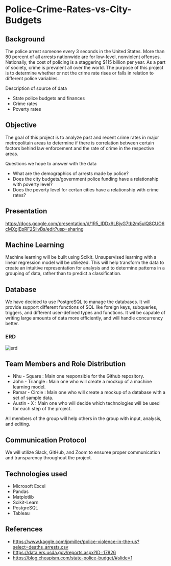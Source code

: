 # Police-Crime-Rates-vs-City-Budgets

## Background 
The police arrest someone every 3 seconds in the United States. More than 80 percent of all arrests nationwide are for low-level, nonviolent offenses. Nationally, the cost of policing is a staggering $115 billion per year. As a part of society, crime is prevalent all over the world. The purpose of this project is to determine whether or not the crime rate rises or falls in relation to different police variables.

Description of source of data 
- State police budgets and finances
- Crime rates
- Poverty rates

## Objective
The goal of this project is to analyze past and recent crime rates in major metropolitain areas to determine if there is correlation between certain factors behind law enforcement and the rate of crime in the respective areas.

Questions we hope to answer with the data
- What are the demographics of arrests made by police? 
- Does the city budgets/government police funding have a relationship with poverty level?
- Does the poverty level for certan cities have a relationship with crime rates?

## Presentation 
https://docs.google.com/presentation/d/1R5_IDDx9LBjyG7tb2m5ulQ8CUO6cMXgIEpRF2SiivBs/edit?usp=sharing


## Machine Learning
Machine learning will be built using Scikit. Unsupervised learning with a linear regression model will be utiliezed. This will help transform the data to create an intuitive representation for analysis and to determine patterns in a grouping of data, rather than to predict a classification.

## Database
We have decided to use PostgreSQL to manage the databases. It will provide support different functions of SQL like foreign keys, subqueries, triggers, and different user-defined types and functions. It wil be capable of writing large amounts of data more efficiently, and will handle concurrency better.

### ERD
![erd](https://user-images.githubusercontent.com/89143725/150903377-e404e9d7-c830-48d7-b365-0b6ef17d89bd.png)

## Team Members and Role Distribution
* Nhu - Square : Main one responsible for the Github repository.
* John - Triangle : Main one who will create a mockup of a machine learning model.
* Ramar - Circle : Main one who will create a mockup of a database with a set of sample data. 
* Austin - X : Main one who will decide which technologies will be used for each step of the project.

All members of the group will help others in the group with input, analysis, and editing. 

## Communication Protocol
We will utilize Slack, GitHub, and Zoom to ensuree proper communication and transparency throughout the project. 

## Technologies used
- Microsoft Excel
- Pandas
- Matplotlib 
- Scikit-Learn
- PostgreSQL
- Tableau

## References 
- https://www.kaggle.com/jpmiller/police-violence-in-the-us?select=deaths_arrests.csv
- https://data.ers.usda.gov/reports.aspx?ID=17826
- https://blog.cheapism.com/state-police-budget/#slide=1
